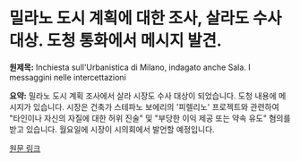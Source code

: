 # 밀라노 도시 계획에 대한 조사, 살라도 수사 대상. 도청 통화에서 메시지 발견.

**원제목:** Inchiesta sull'Urbanistica di Milano, indagato anche Sala. I messaggini nelle intercettazioni

**요약:** 밀라노 도시 계획 조사에서 살라 시장도 수사 대상이 되었습니다. 도청 내용에 메시지가 있습니다. 시장은 건축가 스테파노 보에리의 '피렐리노' 프로젝트와 관련하여 "타인이나 자신의 자질에 대한 허위 진술" 및 "부당한 이익 제공 또는 약속 유도" 혐의를 받고 있습니다. 월요일에 시장이 시의회에서 발언할 예정입니다.

[원문 링크](https://www.agi.it/cronaca/news/2025-07-17/urbanistica-indagato-anche-il-sindaco-di-milano-sala-32343152/)
